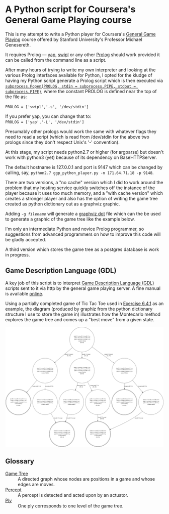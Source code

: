 <h1>A Python script for Coursera's General Game Playing course</h1>

<p>This is my attempt to write a Python player for Coursera's <a href="https://www.coursera.org/course/ggp">General Game Playing</a> course offered by Stanford University's Professor Michael Genesereth.</p>

<p>It requires Prolog &mdash; <a href="http://www.dcc.fc.up.pt/~vsc/Yap/">yap</a>, <a href="http://www.swi-prolog.org/">swipl</a> or any other <a href="http://www.gprolog.org/">Prolog</a> should work provided it can be called from the command line as a script.</p>

<p>After many hours of trying to write my own interpreter and looking at the various Prolog interfaces available for Python, I opted for the kludge of having my Python script generate a Prolog script which is then executed via <a href="https://docs.python.org/2/library/subprocess.html"><code>subprocess.Popen(PROLOG, stdin = subprocess.PIPE, stdout = subprocess.PIPE)</code></a>, where the constant PROLOG is defined near the top of the file as:</p>

<p><code>PROLOG = ['swipl','-s', '/dev/stdin']</code></p>

<p>If you prefer yap, you can change that to:<br>
<code>PROLOG = ['yap','-L', '/dev/stdin']</code></p>

<p>Presumably other prologs would work the same with whatever flags they need to read a script (which is read from /dev/stdin for the above two prologs since they don't respect Unix's '-' convention).</p>

<p>At this stage, my script needs python2.7 or higher (for argparse) but doesn't work with python3 (yet) because of its dependency on BaseHTTPServer.<p>

<p>The default hostname is 127.0.0.1 and port is 9147 which can be changed by calling, say, <code>python2.7 ggp_python_player.py -n 171.64.71.18 -p 9148</code>.</p>

<p>There are two versions, a "no cache" version which I did to work around the problem that my hosting service quickly switches off the instance of the player because it uses too much memory, and a "with cache version" which creates a stronger player and also has the option of writing the game tree created as python dictionary out as a graphviz graphic.</p>

<p>Adding <code>-g <i>filename</i></code> will generate a <a href ="http://www.graphviz.org/content/dot-language">graphviz dot</a> file which can the be used to generate a graphic of the game tree like the example below.</p>

<p>I'm only an intermediate Python and novice Prolog programmer, so suggestions from advanced programmers on how to improve this code will be gladly accepted.</p>

<p>A third version which stores the game tree as a postgres database is work in progress.</p>

<h2>Game Description Language (GDL)</h2>

<p>A key job of this script is to interpret <a href="http://logic.stanford.edu/classes/cs227/2013/readings/gdl_spec.pdf"> Game Description Language (GDL)</a> scripts sent to it via http by the general game playing server. A fine manual is available <a href="http://logic.stanford.edu/ggp/chapters/cover.html">online</a>.</p>

<p>Using a partially completed game of Tic Tac Toe used in <a href="http://ggp.stanford.edu/applications/060401.php">Exercise 6.4.1</a> as an example, the diagram (produced by graphiz from the python dictionary structure I use to store the game in) illustrates how the Montecarlo method explores the game tree and comes up a "best move" from a given state.</p> 

<object data="tictactoe1.svg" type="image/svg+xml" width="1000">
  <p><img src="tictactoe1.png" /></p>
</object>


<h2>Glossary</h2>
<dl>
<dt><a href="https://en.wikipedia.org/wiki/Game_tree">Game Tree</a></dt>
<dd>A directed graph whose nodes are positions in a game and whose edges are moves.</dd>
<dt><a href="https://en.wikipedia.org/wiki/Percept_%28artificial_intelligence%29">Percept</a></dt>
<dd>A percept is detected and acted upon by an actuator.</dd>
<dt><a href="https://en.wikipedia.org/wiki/Ply_%28game_theory%29">Ply</a></dt>
<dd>One ply corresponds to one level of the game tree. </dd>
</dl>


